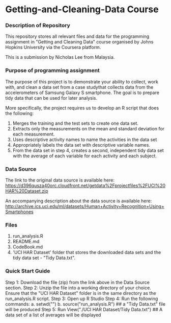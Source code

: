# Getting-and-Cleaning-Data Course
### Description of Repository
This repository stores all relevant files and data for the programming assignment in
"Getting and Cleaning Data" course organised by Johns Hopkins University via the Coursera platform.

This is a submission by Nicholas Lee from Malaysia.


### Purpose of programming assignment
The purpose of this project is to demonstrate your ability to collect, work with, and clean a data set from a case studythat collects data from the accelerometers of Samsung Galaxy S smartphone. The goal is to prepare tidy data that can be used for later analysis.

More specifically, the project requires us to develop an R script that does the following:
1. Merges the training and the test sets to create one data set.
2. Extracts only the measurements on the mean and standard deviation for each measurement. 
3. Uses descriptive activity names to name the activities in the data set
4. Appropriately labels the data set with descriptive variable names. 
5. From the data set in step 4, creates a second, independent tidy data set with the average of each variable for each activity and each subject.

### Data Source
The link to the original data source is available here: 
https://d396qusza40orc.cloudfront.net/getdata%2Fprojectfiles%2FUCI%20HAR%20Dataset.zip

An accompanying description about the data source is available here:
http://archive.ics.uci.edu/ml/datasets/Human+Activity+Recognition+Using+Smartphones


### Files
1. run_analysis.R
2. README.md
3. CodeBook.md
4. 'UCI HAR Dataset' folder that stores the downloaded data sets and the tidy data set - "Tidy Data.txt".

### Quick Start Guide
Step 1: Download the file (zip) from the link above in the Data Source section.
Step 2: Unzip the file into a working directory of your choice. Ensure that the "UCI HAR Dataset" folder is in the same directory as the run_analysis.R script.
Step 3: Open up R Studio
Step 4: Run the following commands:
        a. setwd("<Your working directory>")
        b. source("run_analysis.R")  ## a "Tidy Data.txt" file will be produced
Step 5: Run View("./UCI HAR Dataset/Tidy Data.txt")  ## A data set of a list of averages will be displayed 


